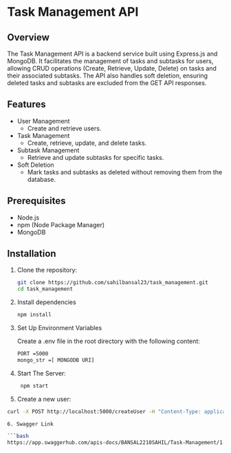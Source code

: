 # Task Management API

## Overview

The Task Management API is a backend service built using Express.js and MongoDB. It facilitates the management of tasks and subtasks for users, allowing CRUD operations (Create, Retrieve, Update, Delete) on tasks and their associated subtasks. The API also handles soft deletion, ensuring deleted tasks and subtasks are excluded from the GET API responses.

## Features

- User Management
  - Create and retrieve users.
- Task Management
  - Create, retrieve, update, and delete tasks.
- Subtask Management
  - Retrieve and update subtasks for specific tasks.
- Soft Deletion
  - Mark tasks and subtasks as deleted without removing them from the database.

## Prerequisites

- Node.js
- npm (Node Package Manager)
- MongoDB

## Installation

1. Clone the repository:

   ```bash
   git clone https://github.com/sahilbansal23/task_management.git
   cd task_management

2. Install dependencies

   ```bash
   npm install

   
3. Set Up Environment Variables

   Create a .env file in the root directory with the following content:
   ```bash
   PORT =5000
   mongo_str =[ MONGODB URI]

4. Start The Server:

   ```bash
    npm start
5. Create a new user:

  ```bash
  curl -X POST http://localhost:5000/createUser -H "Content-Type: application/json" -d '{"name":"Sahil Bansal","email":"bansal2210sahil@gmail.com"}' 

6. Swagger Link

  ```bash
  https://app.swaggerhub.com/apis-docs/BANSAL2210SAHIL/Task-Management/1.0.0-oas3#/ 
